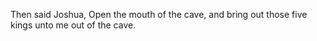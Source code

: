 Then said Joshua, Open the mouth of the cave, and bring out those five kings unto me out of the cave.
